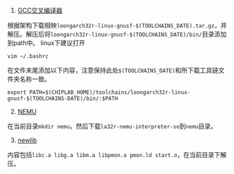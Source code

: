 1. [GCC交叉编译器](https://gitee.com/loongson-edu/la32r-toolchains/releases)

根据架构下载相映`loongarch32r-linux-gnusf-$(TOOLCHAINS_DATE).tar.gz`，并解压。解压后将`loongarch32r-linux-gnusf-$(TOOLCHAINS_DATE)/bin/`目录添加到path中。
linux下建议打开
```
vim ~/.bashrc
```
在文件末尾添加以下内容，注意保持此处`$(TOOLCHAINS_DATE)`和所下载工具链文件夹名称一致。
```
export PATH=$(CHIPLAB_HOME)/toolchains/loongarch32r-linux-gnusf-$(TOOLCHAINS-DATE)/bin/:$PATH 
```

2. [NEMU](https://gitee.com/wwt_panache/la32r-nemu/releases)

在当前目录`mkdir nemu`，然后下载`la32r-nemu-interpreter-so`到`nemu`目录。

3. [newlib](http://114.242.206.180:24989/nextcloud/index.php/s/Cd5CqCFg8GrjzsQ)

内容包括`libc.a libg.a libm.a libpmon.a pmon.ld start.o`，在当前目录下解压。


